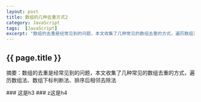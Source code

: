 ```yaml
---
layout: post
title: 数组的几种去重方式2
category: JavaScript
tags:  [JavaScript]
excerpt: "数组的去重是经常见到的问题，本文收集了几种常见的数组去重的方式，遍历数组法、数组下标判断法、排序后相邻去除法"
---
```

<h2>{{ page.title }}</h2>
<p class="zhai">摘要：数组的去重是经常见到的问题，本文收集了几种常见的数组去重的方式，遍历数组法、数组下标判断法、排序后相邻去除法</p>
<!--<p>{{ page.date | date_to_string }}</p>-->
### 这是h3 ###
z这是h4